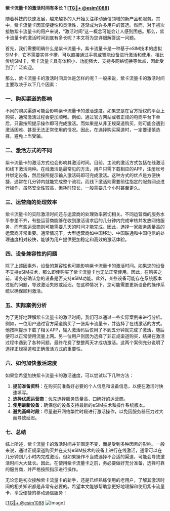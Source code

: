 **紫卡流量卡的激活时间有多长？[[TG💪+ @esim1088](https://t.me/s/esim1088)]**

随着科技的快速发展，越来越多的人开始关注移动通信领域的新产品和服务。其中，紫卡流量卡因其便捷性和灵活性，逐渐成为许多用户的首选。然而，对于初次接触紫卡流量卡的用户来说，“激活时间”这一概念可能会让人感到困惑。那么，紫卡流量卡的激活时间到底有多长呢？本文将为您详细解答这一问题。

首先，我们需要明确什么是紫卡流量卡。紫卡流量卡是一种基于eSIM技术的虚拟SIM卡，它不需要实体卡槽，可以直接通过手机或智能设备进行激活和使用。相比传统SIM卡，紫卡流量卡具有体积小、功能强大、支持多网络切换等优点，因此受到了广泛欢迎。

那么，紫卡流量卡的激活时间具体是怎样的呢？一般来说，紫卡流量卡的激活时间主要取决于以下几个因素：

### **一、购买渠道的影响**
不同的购买渠道可能会影响紫卡流量卡的激活速度。如果您是在官方授权的平台上购买，通常激活过程会更加顺畅。例如，通过官方网站或者正规的电商平台下单后，只需按照提示操作即可完成激活。而如果是从非正规渠道购买，则可能会遇到激活困难、甚至无法正常使用的情况。因此，在选择购买渠道时，一定要谨慎选择，避免上当受骗。

### **二、激活方式的不同**
紫卡流量卡的激活方式也会影响其激活时间。目前，主流的激活方式包括在线激活和线下激活两种。在线激活是最常见的方法，用户只需下载相应的APP，注册账号并绑定设备，然后按照提示输入激活码即可完成激活。这种方式的优点是方便快捷，通常在几分钟内就能完成整个流程。而线下激活则需要前往指定的服务网点进行操作，虽然安全性较高，但耗时较长，一般需要几个小时甚至更久。

### **三、运营商的处理效率**
紫卡流量卡的实际激活时间还与运营商的处理效率密切相关。不同运营商的服务水平参差不齐，有些运营商能够在收到激活请求后的几分钟内完成审核并发放网络服务，而有些运营商则可能需要几天的时间才能完成。因此，选择一家服务质量高的运营商非常重要。通常情况下，大型运营商如中国移动、中国联通和中国电信的处理速度相对较快，能够为用户提供更加稳定和高效的激活体验。

### **四、设备兼容性的问题**
除了上述因素外，设备的兼容性也可能影响紫卡流量卡的激活时间。如果您的设备不支持eSIM技术，那么即使购买了紫卡流量卡也无法正常使用。因此，在购买之前，请务必确认您的设备是否支持eSIM功能。此外，某些设备可能存在系统版本过低的问题，导致激活失败或延迟。在这种情况下，您可能需要更新设备的操作系统以确保顺利激活。

### **五、实际案例分析**
为了更好地理解紫卡流量卡的激活时间，我们可以通过一些实际案例来进行分析。例如，一位用户通过官方渠道购买了一张紫卡流量卡，并选择了在线激活的方式。他按照提示下载了相关APP，输入激活码后仅用了不到五分钟就完成了激活，随后便可以正常使用流量上网。另一位用户则因为选择了非正规渠道购买，结果在激活过程中遇到了各种问题，最终花费了整整两天才成功激活。这两个案例充分说明了选择正规渠道和正确激活方式的重要性。

### **六、如何加快激活速度**
如果您希望加快紫卡流量卡的激活速度，可以尝试以下几种方法：
1. **提前准备资料**：在购买前准备好必要的个人信息和设备信息，以便在激活时快速填写。
2. **选择优质运营商**：优先选择服务质量高、口碑好的运营商。
3. **使用最新设备**：确保您的设备支持最新的eSIM技术和操作系统版本。
4. **避免高峰时段**：尽量避开网络繁忙时段进行激活操作，以免因服务器压力过大而导致延迟。

### **七、总结**
综上所述，紫卡流量卡的激活时间并非固定不变，而是受到多种因素的影响。一般来说，通过正规渠道购买并在支持eSIM技术的设备上进行在线激活，通常可以在几分钟到几小时内完成激活。但如果操作不当或选择不合适的渠道，可能会导致激活时间大大延长。因此，在使用紫卡流量卡之前，务必要做好充分准备，选择可靠的服务商，并严格按照指示进行操作。

无论您是初次接触紫卡流量卡的新手，还是已经熟练使用的老用户，了解其激活时间的相关知识都是非常有必要的。希望本文能够帮助您更好地理解和使用紫卡流量卡，享受便捷的移动通信服务！

[[TG💪+ @esim1088](https://t.me/s/esim1088) ![Image](https://i.postimg.cc/4NQfJmqS/Snipaste-2025-05-13-00-14-12.png)]